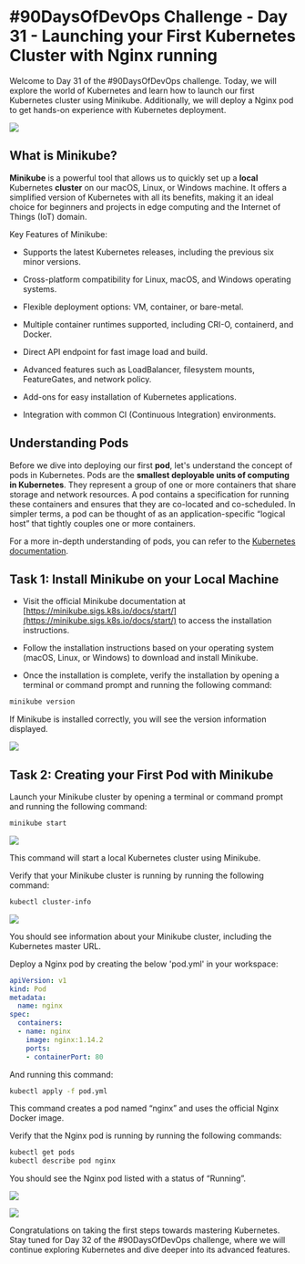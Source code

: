# #90DaysOfDevOps Challenge - Day 31 - Launching your First Kubernetes Cluster with Nginx running

Welcome to Day 31 of the #90DaysOfDevOps challenge. Today, we will explore the world of Kubernetes and learn how to launch our first Kubernetes cluster using Minikube. Additionally, we will deploy a Nginx pod to get hands-on experience with Kubernetes deployment.

![](https://cdn.hashnode.com/res/hashnode/image/upload/v1687116283603/cc8a1226-ee7c-4e41-b4b8-c94b33f14903.png)

## What is Minikube?

**Minikube** is a powerful tool that allows us to quickly set up a **local** Kubernetes **cluster** on our macOS, Linux, or Windows machine. It offers a simplified version of Kubernetes with all its benefits, making it an ideal choice for beginners and projects in edge computing and the Internet of Things (IoT) domain.

Key Features of Minikube:

* Supports the latest Kubernetes releases, including the previous six minor versions.
    
* Cross-platform compatibility for Linux, macOS, and Windows operating systems.
    
* Flexible deployment options: VM, container, or bare-metal.
    
* Multiple container runtimes supported, including CRI-O, containerd, and Docker.
    
* Direct API endpoint for fast image load and build.
    
* Advanced features such as LoadBalancer, filesystem mounts, FeatureGates, and network policy.
    
* Add-ons for easy installation of Kubernetes applications.
    
* Integration with common CI (Continuous Integration) environments.
    

## Understanding Pods

Before we dive into deploying our first **pod**, let's understand the concept of pods in Kubernetes. Pods are the **smallest deployable units of computing in Kubernetes**. They represent a group of one or more containers that share storage and network resources. A pod contains a specification for running these containers and ensures that they are co-located and co-scheduled. In simpler terms, a pod can be thought of as an application-specific “logical host” that tightly couples one or more containers.

For a more in-depth understanding of pods, you can refer to the [Kubernetes documentation](https://kubernetes.io/docs/concepts/workloads/pods/).

## Task 1: Install Minikube on your Local Machine

* Visit the official Minikube documentation at [https://minikube.sigs.k8s.io/docs/start/](https://minikube.sigs.k8s.io/docs/start/) to access the installation instructions.
    
* Follow the installation instructions based on your operating system (macOS, Linux, or Windows) to download and install Minikube.
    
* Once the installation is complete, verify the installation by opening a terminal or command prompt and running the following command:
    

```bash
minikube version
```

If Minikube is installed correctly, you will see the version information displayed.

![](https://cdn.hashnode.com/res/hashnode/image/upload/v1687199054480/eeb7d0c7-fda6-4dd8-bdaa-03c7b452b008.jpeg)

## Task 2: Creating your First Pod with Minikube

Launch your Minikube cluster by opening a terminal or command prompt and running the following command:

```bash
minikube start
```

![](https://cdn.hashnode.com/res/hashnode/image/upload/v1687200032747/1c90ce3c-f1fb-44d3-a92a-b021097bd4fd.jpeg)

This command will start a local Kubernetes cluster using Minikube.

Verify that your Minikube cluster is running by running the following command:

```bash
kubectl cluster-info
```

![](https://cdn.hashnode.com/res/hashnode/image/upload/v1687200057673/4a5f7b6e-9f15-4078-813c-b52a345f2c18.jpeg)

You should see information about your Minikube cluster, including the Kubernetes master URL.

Deploy a Nginx pod by creating the below 'pod.yml' in your workspace:

```yaml
apiVersion: v1
kind: Pod
metadata:
  name: nginx
spec:
  containers:
  - name: nginx
    image: nginx:1.14.2
    ports:
    - containerPort: 80
```

And running this command:

```bash
kubectl apply -f pod.yml
```

This command creates a pod named “nginx” and uses the official Nginx Docker image.

Verify that the Nginx pod is running by running the following commands:

```bash
kubectl get pods
kubectl describe pod nginx
```

You should see the Nginx pod listed with a status of “Running”.

![](https://cdn.hashnode.com/res/hashnode/image/upload/v1687201319827/b4601218-6349-4815-99a9-e3257cce2b2e.jpeg)

![](https://cdn.hashnode.com/res/hashnode/image/upload/v1687201370953/75dca462-7a91-4d4f-8ffc-eca9c04435bf.jpeg)

Congratulations on taking the first steps towards mastering Kubernetes. Stay tuned for Day 32 of the #90DaysOfDevOps challenge, where we will continue exploring Kubernetes and dive deeper into its advanced features.